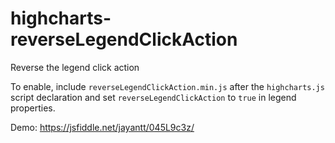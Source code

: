 # highcharts-reverseLegendClickAction
Reverse the legend click action 

To enable, include `reverseLegendClickAction.min.js` after the `highcharts.js` script declaration and set `reverseLegendClickAction` to `true` in legend properties.

Demo: https://jsfiddle.net/jayantt/045L9c3z/
